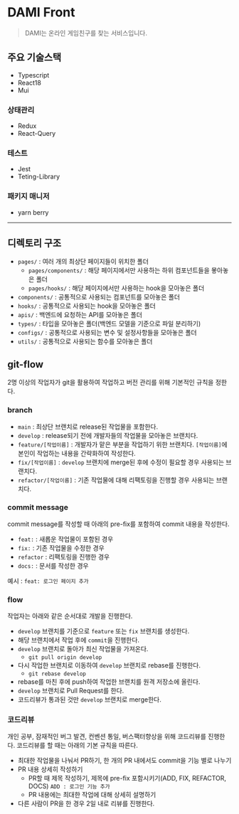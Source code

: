 # DAMI Front

> DAMI는 온라인 게임친구를 찾는 서비스입니다.

## 주요 기술스택

- Typescript
- React18
- Mui

### 상태관리

- Redux
- React-Query

### 테스트

- Jest
- Teting-Library

### 패키지 매니저

- yarn berry

---

## 디렉토리 구조

- `pages/` : 여러 개의 최상단 페이지들이 위치한 폴더
  - `pages/components/` : 해당 페이지에서만 사용하는 하위 컴포넌트들을 뫃아놓은 폴더
  - `pages/hooks/` : 해당 페이지에서만 사용하는 hook을 모아놓은 폴더
- `components/` : 공통적으로 사용되는 컴포넌트를 모아놓은 폴더
- `hooks/` : 공통적으로 사용되는 hook을 모아놓은 폴더
- `apis/` : 백엔드에 요청하는 API를 모아놓은 폴더
- `types/` : 타입을 모아놓은 폴더(백엔드 모델을 기준으로 파일 분리하기)
- `configs/` : 공통적으로 사용되는 변수 및 설정사항들을 모아놓은 폴더
- `utils/` : 공통적으로 사용되는 함수를 모아놓은 폴더

## git-flow

2명 이상의 작업자가 git을 활용하여 작업하고 버전 관리를 위해 기본적인 규칙을 정한다.

### branch

- `main` : 최상단 브랜치로 release된 작업물을 포함한다.
- `develop` : release되기 전에 개발자들의 작업물을 모아놓은 브랜치다.
- `feature/[작업이름]` : 개발자가 맡은 부분을 작업하기 위한 브랜치다. `[작업이름]`에 본인이 작업하는 내용을 간략화하여 작성한다.
- `fix/[작업이름]` : `develop` 브랜치에 merge된 후에 수정이 필요할 경우 사용되는 브랜치다.
- `refactor/[작업이름]` : 기존 작업물에 대해 리팩토링을 진행할 경우 사용되는 브랜치다.

### commit message

commit message를 작성할 때 아래의 pre-fix를 포함하여 commit 내용을 작성한다.

- `feat:` : 새롭운 작업물이 포함된 경우
- `fix:` : 기존 작업물을 수정한 경우
- `refactor` : 리팩토링을 진행한 경우
- `docs:` : 문서를 작성한 경우

예시 : `feat: 로그인 페이지 추가`

### flow

작업자는 아래와 같은 순서대로 개발을 진행한다.

- `develop` 브랜치를 기준으로 `feature` 또는 `fix` 브랜치를 생성한다.
- 해당 브랜치에서 작업 후에 `commit`을 진행한다.
- `develop` 브랜치로 돌아가 최신 작업물을 가져온다.
  - `git pull origin develop`
- 다시 작업한 브랜치로 이동하여 `develop` 브랜치로 rebase를 진행한다.
  - `git rebase develop`
- rebase를 마친 후에 push하여 작업한 브랜치를 원격 저장소에 올린다.
- `develop` 브랜치로 Pull Request를 한다.
- 코드리뷰가 통과된 것만 `develop` 브랜치로 merge한다.

### 코드리뷰

개인 공부, 잠재적인 버그 발견, 컨벤션 통일, 버스팩터향상을 위해 코드리뷰를 진행한다. 코드리뷰를 할 때는 아래의 기본 규칙을 따른다.

- 최대한 작업물을 나눠서 PR하기, 한 개의 PR 내에서도 commit을 기능 별로 나누기
- PR 내용 상세히 작성하기
  - PR할 때 제목 작성하기, 제목에 pre-fix 포함시키기(ADD, FIX, REFACTOR, DOCS)
    `ADD : 로그인 기능 추가`
  - PR 내용에는 최대한 작업에 대해 상세히 설명하기
- 다른 사람이 PR을 한 경우 2일 내로 리뷰를 진행한다.
